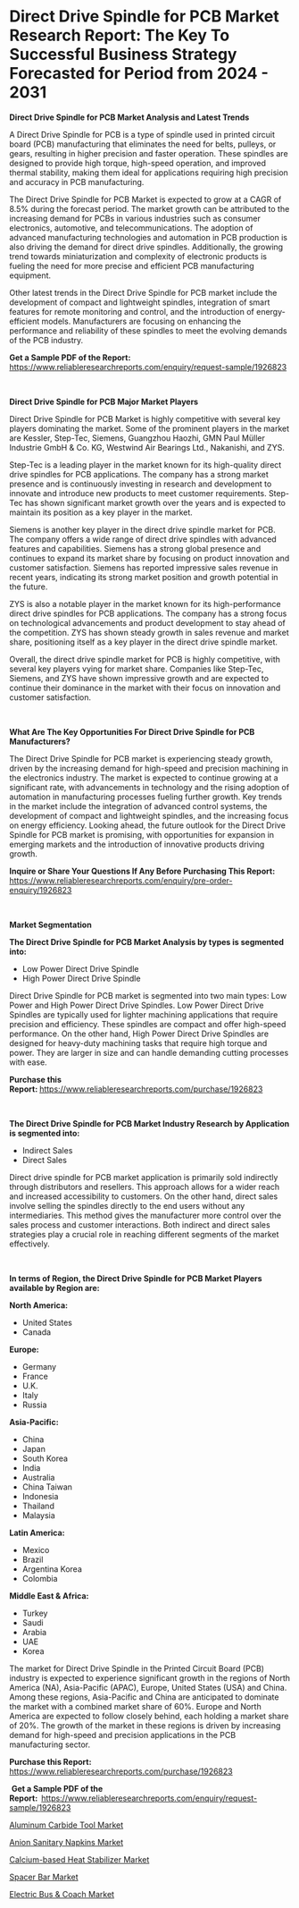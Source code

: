 <p><h1>Direct Drive Spindle for PCB Market Research Report: The Key To Successful Business Strategy Forecasted for Period from 2024 - 2031</h1></p><p><strong>Direct Drive Spindle for PCB Market Analysis and Latest Trends</strong></p>
<p><p>A Direct Drive Spindle for PCB is a type of spindle used in printed circuit board (PCB) manufacturing that eliminates the need for belts, pulleys, or gears, resulting in higher precision and faster operation. These spindles are designed to provide high torque, high-speed operation, and improved thermal stability, making them ideal for applications requiring high precision and accuracy in PCB manufacturing.</p><p>The Direct Drive Spindle for PCB Market is expected to grow at a CAGR of 8.5% during the forecast period. The market growth can be attributed to the increasing demand for PCBs in various industries such as consumer electronics, automotive, and telecommunications. The adoption of advanced manufacturing technologies and automation in PCB production is also driving the demand for direct drive spindles. Additionally, the growing trend towards miniaturization and complexity of electronic products is fueling the need for more precise and efficient PCB manufacturing equipment.</p><p>Other latest trends in the Direct Drive Spindle for PCB market include the development of compact and lightweight spindles, integration of smart features for remote monitoring and control, and the introduction of energy-efficient models. Manufacturers are focusing on enhancing the performance and reliability of these spindles to meet the evolving demands of the PCB industry.</p></p>
<p><strong>Get a Sample PDF of the Report:&nbsp;</strong> <a href="https://www.reliableresearchreports.com/enquiry/request-sample/1926823">https://www.reliableresearchreports.com/enquiry/request-sample/1926823</a></p>
<p>&nbsp;</p>
<p><strong>Direct Drive Spindle for PCB Major Market Players</strong></p>
<p><p>Direct Drive Spindle for PCB Market is highly competitive with several key players dominating the market. Some of the prominent players in the market are Kessler, Step-Tec, Siemens, Guangzhou Haozhi, GMN Paul Müller Industrie GmbH & Co. KG, Westwind Air Bearings Ltd., Nakanishi, and ZYS.</p><p>Step-Tec is a leading player in the market known for its high-quality direct drive spindles for PCB applications. The company has a strong market presence and is continuously investing in research and development to innovate and introduce new products to meet customer requirements. Step-Tec has shown significant market growth over the years and is expected to maintain its position as a key player in the market.</p><p>Siemens is another key player in the direct drive spindle market for PCB. The company offers a wide range of direct drive spindles with advanced features and capabilities. Siemens has a strong global presence and continues to expand its market share by focusing on product innovation and customer satisfaction. Siemens has reported impressive sales revenue in recent years, indicating its strong market position and growth potential in the future.</p><p>ZYS is also a notable player in the market known for its high-performance direct drive spindles for PCB applications. The company has a strong focus on technological advancements and product development to stay ahead of the competition. ZYS has shown steady growth in sales revenue and market share, positioning itself as a key player in the direct drive spindle market.</p><p>Overall, the direct drive spindle market for PCB is highly competitive, with several key players vying for market share. Companies like Step-Tec, Siemens, and ZYS have shown impressive growth and are expected to continue their dominance in the market with their focus on innovation and customer satisfaction.</p></p>
<p>&nbsp;</p>
<p><strong>What Are The Key Opportunities For Direct Drive Spindle for PCB Manufacturers?</strong></p>
<p><p>The Direct Drive Spindle for PCB market is experiencing steady growth, driven by the increasing demand for high-speed and precision machining in the electronics industry. The market is expected to continue growing at a significant rate, with advancements in technology and the rising adoption of automation in manufacturing processes fueling further growth. Key trends in the market include the integration of advanced control systems, the development of compact and lightweight spindles, and the increasing focus on energy efficiency. Looking ahead, the future outlook for the Direct Drive Spindle for PCB market is promising, with opportunities for expansion in emerging markets and the introduction of innovative products driving growth.</p></p>
<p><strong>Inquire or Share Your Questions If Any Before Purchasing This Report:</strong> <a href="https://www.reliableresearchreports.com/enquiry/pre-order-enquiry/1926823">https://www.reliableresearchreports.com/enquiry/pre-order-enquiry/1926823</a></p>
<p>&nbsp;</p>
<p><strong>Market Segmentation</strong></p>
<p><strong>The Direct Drive Spindle for PCB Market Analysis by types is segmented into:</strong></p>
<p><ul><li>Low Power Direct Drive Spindle</li><li>High Power Direct Drive Spindle</li></ul></p>
<p><p>Direct Drive Spindle for PCB market is segmented into two main types: Low Power and High Power Direct Drive Spindles. Low Power Direct Drive Spindles are typically used for lighter machining applications that require precision and efficiency. These spindles are compact and offer high-speed performance. On the other hand, High Power Direct Drive Spindles are designed for heavy-duty machining tasks that require high torque and power. They are larger in size and can handle demanding cutting processes with ease.</p></p>
<p><strong>Purchase this Report:&nbsp;</strong><a href="https://www.reliableresearchreports.com/purchase/1926823">https://www.reliableresearchreports.com/purchase/1926823</a></p>
<p>&nbsp;</p>
<p><strong>The Direct Drive Spindle for PCB Market Industry Research by Application is segmented into:</strong></p>
<p><ul><li>Indirect Sales</li><li>Direct Sales</li></ul></p>
<p><p>Direct drive spindle for PCB market application is primarily sold indirectly through distributors and resellers. This approach allows for a wider reach and increased accessibility to customers. On the other hand, direct sales involve selling the spindles directly to the end users without any intermediaries. This method gives the manufacturer more control over the sales process and customer interactions. Both indirect and direct sales strategies play a crucial role in reaching different segments of the market effectively.</p></p>
<p>&nbsp;</p>
<p><strong>In terms of Region, the Direct Drive Spindle for PCB Market Players available by Region are:</strong></p>
<p>
    <p> <strong> North America: </strong>
        <ul>
            <li>United States</li>
            <li>Canada</li>
        </ul>
        </p> 
    <p> <strong> Europe: </strong>
        <ul>
            <li>Germany</li>
            <li>France</li>
            <li>U.K.</li>
            <li>Italy</li>
            <li>Russia</li>
        </ul>
        </p> 
    <p> <strong> Asia-Pacific: </strong>
        <ul>
            <li>China</li>
            <li>Japan</li>
            <li>South Korea</li>
            <li>India</li>
            <li>Australia</li>
            <li>China Taiwan</li>
            <li>Indonesia</li>
            <li>Thailand</li>
            <li>Malaysia</li>
        </ul>
        </p> 
    <p> <strong> Latin America: </strong>
        <ul>
            <li>Mexico</li>
            <li>Brazil</li>
            <li>Argentina Korea</li>
            <li>Colombia</li>
        </ul>
        </p> 
    <p> <strong> Middle East & Africa: </strong>
        <ul>
            <li>Turkey</li>
            <li>Saudi</li>
            <li>Arabia</li>
            <li>UAE</li>
            <li>Korea</li>
        </ul>
    </p>
    </p>
<p><p>The market for Direct Drive Spindle in the Printed Circuit Board (PCB) industry is expected to experience significant growth in the regions of North America (NA), Asia-Pacific (APAC), Europe, United States (USA) and China. Among these regions, Asia-Pacific and China are anticipated to dominate the market with a combined market share of 60%. Europe and North America are expected to follow closely behind, each holding a market share of 20%. The growth of the market in these regions is driven by increasing demand for high-speed and precision applications in the PCB manufacturing sector.</p></p>
<p><strong>Purchase this Report: </strong><a href="https://www.reliableresearchreports.com/purchase/1926823">https://www.reliableresearchreports.com/purchase/1926823</a></p>
<p>&nbsp;<strong>Get a Sample PDF of the Report:&nbsp;&nbsp;</strong><a href="https://www.reliableresearchreports.com/enquiry/request-sample/1926823">https://www.reliableresearchreports.com/enquiry/request-sample/1926823</a></p>
<p><strong></strong></p>
<p><p><a href="https://cute-banjo-8ca.notion.site/Aluminum-Carbide-Tool-Market-Furnish-Information-about-Market-Size-Market-Share-Market-Dynamics-a-ed1068c92dcb45908aa969d1b242ecc1">Aluminum Carbide Tool Market</a></p><p><a href="https://view.publitas.com/reportprime-1/anion-sanitary-napkins-market-dynamics-2024-2031-also-about-its-market-trends-projections-and-opportunities/">Anion Sanitary Napkins Market</a></p><p><a href="https://shimmer-gardenia-37a.notion.site/Calcium-based-Heat-Stabilizer-Market-Provides-a-Comprehensive-Analysis-Including-a-Macro-Overview-of-4bd519aace174558b3abe274a953c3e8">Calcium-based Heat Stabilizer Market</a></p><p><a href="https://view.publitas.com/reportprime-1/spacer-bar-market-size-market-share-and-global-market-analysis-report-2024-2031/">Spacer Bar Market</a></p><p><a href="https://unruly-ladybug-44b.notion.site/Electric-Bus-Coach-Market-Size-Growing-and-Forecasted-for-period-from-2024-2031-and-provides-com-c1a1a07e9d294080a08b7b1700aa72f4">Electric Bus & Coach Market</a></p></p>